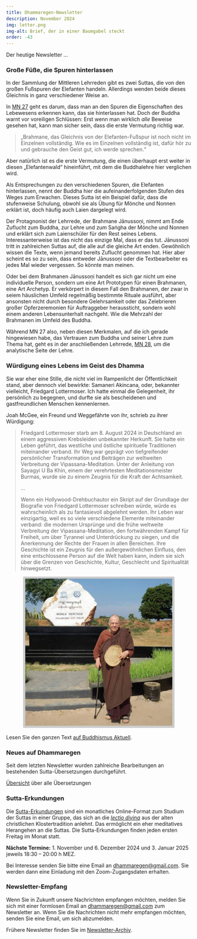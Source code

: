 ```yaml
---
title: Dhammaregen-Newsletter
description: November 2024
img: letter.png
img-alt: Brief, der in einer Baumgabel steckt
order: -43
---
```


Der heutige Newsletter …

### Große Füße, die Spuren hinterlassen

In der Sammlung der Mittleren Lehrreden gibt es zwei Suttas, die von den großen Fußspuren der Elefanten handeln. Allerdings wenden beide dieses Gleichnis in ganz verschiedener Weise an.

In [MN 27](#/sutta/mn27/de/sabbamitta) geht es darum, dass man an den Spuren die Eigenschaften des Lebewesens erkennen kann, das sie hinterlassen hat. Doch der Buddha warnt vor voreiligen Schlüssen: Erst wenn man wirklich *alle* Beweise gesehen hat, kann man sicher sein, dass die erste Vermutung richtig war. 

> „Brahmane, das Gleichnis von der Elefanten-Fußspur ist noch nicht im Einzelnen vollständig. Wie es im Einzelnen vollständig ist, dafür hör zu und gebrauche den Geist gut, ich werde sprechen.“ 

Aber natürlich ist es die erste Vermutung, die einen überhaupt erst weiter in diesen „Elefantenwald“ hineinführt, mit dem die Buddhalehre hier verglichen wird.

Als Entsprechungen zu den verschiedenen Spuren, die Elefanten hinterlassen, nennt der Buddha hier die aufeinanderfolgenden Stufen des Weges zum Erwachen. Dieses Sutta ist ein Beispiel dafür, dass die stufenweise Schulung, obwohl sie als Übung für Mönche und Nonnen erklärt ist, doch häufig auch Laien dargelegt wird.

Der Protagnonist der Lehrrede, der Brahmane Jānussoṇi, nimmt am Ende Zuflucht zum Buddha, zur Lehre und zum Saṅgha der Mönche und Nonnen und erklärt sich zum Laienschüler für den Rest seines Lebens. Interessanterweise ist das nicht das einzige Mal, dass er das tut. Jānussoṇi tritt in zahlreichen Suttas auf, die alle auf die gleiche Art enden. Gewöhnlich wissen die Texte, wenn jemand bereits Zuflucht genommen hat. Hier aber scheint es so zu sein, dass entweder Jānussoṇi oder die Textbearbeiter es jedes Mal wieder vergessen. So könnte man meinen.

Oder bei dem Brahmanen Jānussoṇi handelt es sich gar nicht um eine individuelle Person, sondern um eine Art Prototypen für einen Brahmanen, eine Art Archetyp. Er verkörpert in diesem Fall den Brahmanen, der zwar in seiem häuslichen Umfeld regelmäßig bestimmte Rituale ausführt, aber ansonsten nicht durch besondere Gelehrsamkeit oder das Zelebrieren großer Opferzeremonien für Auftraggeber heraussticht, sondern wohl einem anderen Lebensunterhalt nachgeht. Wie die Mehrzahl der Brahmanen im Umfeld des Buddha.

Während MN 27 also, neben diesen Merkmalen, auf die ich gerade hingewiesen habe, das Vertrauen zum Buddha und seiner Lehre zum Thema hat, geht es in der anschließenden Lehrrede, [MN 28](#/sutta/mn28/de/sabbamitta), um die analytische Seite der Lehre.

### Würdigung eines Lebens im Geist des Dhamma

Sie war eher eine Stille, die nicht viel im Rampenlicht der Öffentlichkeit stand, aber dennoch viel bewirkte: Samaneri Akincana, oder, bekannter vielleicht, Friedgard Lottermoser. Ich hatte einmal die Gelegenheit, ihr persönlich zu begegnen, und durfte sie als bescheidenen und gastfreundlichen Menschen kennenlernen.

Joah McGee, ein Freund und Weggefährte von ihr, schrieb zu ihrer Würdigung:

>Friedgard Lottermoser starb am 8. August 2024 in Deutschland an einem aggressiven Krebsleiden unbekannter Herkunft. Sie hatte ein Leben geführt, das westliche und östliche spirituelle Traditionen miteinander verband. Ihr Weg war geprägt von tiefgreifender persönlicher Transformation und Beiträgen zur weltweiten Verbreitung der Vipassana-Meditation. Unter der Anleitung von Sayagyi U Ba Khin, einem der verehrtesten Meditationsmeister Burmas, wurde sie zu einem Zeugnis für die Kraft der Achtsamkeit.
>
>…
>
>Wenn ein Hollywood-Drehbuchautor ein Skript auf der Grundlage der Biografie von Friedgard Lottermoser schreiben würde, würde es wahrscheinlich als zu fantasievoll abgelehnt werden. Ihr Leben war einzigartig, weil es so viele verschiedene Elemente miteinander verband: die modernen Ursprünge und die frühe weltweite Verbreitung der Vipassana-Meditation, den fortwährenden Kampf für Freiheit, um über Tyrannei und Unterdrückung zu siegen, und die Anerkennung der Rechte der Frauen in allen Bereichen. Ihre Geschichte ist ein Zeugnis für den außergewöhnlichen Einfluss, den eine entschlossene Person auf die Welt haben kann, indem sie sich über die Grenzen von Geschichte, Kultur, Geschlecht und Spiritualität hinwegsetzt.

<div style="text-align: center;"><img src="img/akincana.png" title="Samaneri Akincana 2004 in Upper Burma, von ihrem Facebook-Konto" alt="Samaneri Akincana 2004 in Upper Burma" style="padding: 0.4em; border-radius: 0.2em; background: #cccccc; height: 400px;"></div>

Lesen Sie den ganzen Text [auf Buddhismus Aktuell](https://buddhismus-aktuell.de/tod-friedgard-lottermoser/).

### Neues auf Dhammaregen

Seit dem letzten Newsletter wurden zahlreiche Bearbeitungen an bestehenden Sutta-Übersetzungen durchgeführt.

[Übersicht](#/wiki/uebersetzung/uebersicht) über alle Übersetzungen

### Sutta-Erkundungen 

Die [Sutta-Erkundungen](#/wiki/erkundung) sind ein monatliches Online-Format zum Studium der Suttas in einer Gruppe, das sich an die [*lectio divina*](https://de.wikipedia.org/wiki/Lectio_divina) aus der alten christlichen Klostertradition anlehnt. Das ermöglicht ein eher meditatives Herangehen an die Suttas. Die Sutta-Erkundungen finden jeden ersten Freitag im Monat statt. 

**Nächste Termine:** 1. November und 6. Dezember 2024 und 3. Januar 2025 jeweils 18:30 – 20:00 h MEZ.

Bei Interesse senden Sie bitte eine Email an [dhammaregen@gmail.com](mailto:dhammaregen@gmail.com). Sie werden dann eine Einladung mit den Zoom-Zugangsdaten erhalten.

### Newsletter-Empfang

Wenn Sie in Zukunft unsere Nachrichten empfangen möchten, melden Sie sich mit einer formlosen Email an [dhammaregen@gmail.com](mailto:dhammaregen@gmail.com) zum Newsletter an. Wenn Sie die Nachrichten nicht mehr empfangen möchten, senden Sie eine Email, um sich abzumelden. 

Frühere Newsletter finden Sie im [Newsletter-Archiv](#/wiki/news/inhalt).